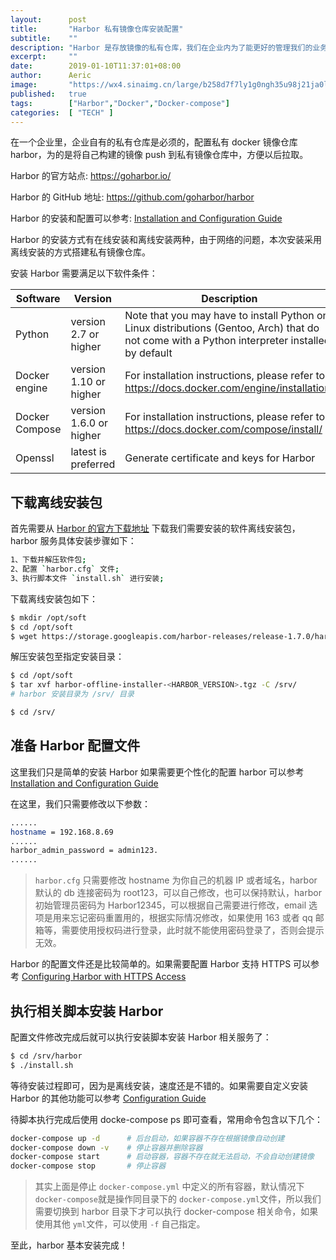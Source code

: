 ```yaml
---
layout:      post
title:       "Harbor 私有镜像仓库安装配置"
subtitle:    ""
description: "Harbor 是存放镜像的私有仓库，我们在企业内为了能更好的管理我们的业务镜像，我们可以将其上传至我们的私有镜像仓库，本次利用 Harbor 搭建自己的私有镜像仓库"
excerpt:     ""
date:        2019-01-10T11:37:01+08:00
author:      Aeric
image:       "https://wx4.sinaimg.cn/large/b258d7f7ly1g0ngh35u98j21ja0lo1b6.jpg"
published:   true
tags:        ["Harbor","Docker","Docker-compose"]
categories:  [ "TECH" ]
---
```


在一个企业里，企业自有的私有仓库是必须的，配置私有 docker 镜像仓库 harbor，为的是将自己构建的镜像 push 到私有镜像仓库中，方便以后拉取。

Harbor 的官方站点: <https://goharbor.io/>

Harbor 的 GitHub 地址: <https://github.com/goharbor/harbor>

Harbor 的安装和配置可以参考: [Installation and Configuration Guide](https://github.com/goharbor/harbor/blob/master/docs/installation_guide.md)

Harbor 的安装方式有在线安装和离线安装两种，由于网络的问题，本次安装采用离线安装的方式搭建私有镜像仓库。

安装 Harbor 需要满足以下软件条件：

| Software       | Version                 | Description                                                  |
| -------------- | ----------------------- | ------------------------------------------------------------ |
| Python         | version 2.7 or higher   | Note that you may have to install Python on Linux distributions (Gentoo, Arch) that do not come with a Python interpreter installed by default |
| Docker engine  | version 1.10 or higher  | For installation instructions, please refer to: https://docs.docker.com/engine/installation/ |
| Docker Compose | version 1.6.0 or higher | For installation instructions, please refer to: https://docs.docker.com/compose/install/ |
| Openssl        | latest is preferred     | Generate certificate and keys for Harbor                     |

## 下载离线安装包

首先需要从 [Harbor 的官方下载地址](https://github.com/goharbor/harbor/releases) 下载我们需要安装的软件离线安装包，harbor 服务具体安装步骤如下：

```bash
1、下载并解压软件包;
2、配置 `harbor.cfg` 文件;
3、执行脚本文件 `install.sh` 进行安装;
```

下载离线安装包如下：

```bash
$ mkdir /opt/soft
$ cd /opt/soft
$ wget https://storage.googleapis.com/harbor-releases/release-1.7.0/harbor-offline-installer-<HARBOR_VERSION>.tgz
```

解压安装包至指定安装目录：

```bash
$ cd /opt/soft
$ tar xvf harbor-offline-installer-<HARBOR_VERSION>.tgz -C /srv/
# harbor 安装目录为 /srv/ 目录

$ cd /srv/
```

## 准备 Harbor 配置文件

这里我们只是简单的安装 Harbor 如果需要更个性化的配置 harbor 可以参考 [Installation and Configuration Guide](https://github.com/goharbor/harbor/blob/master/docs/installation_guide.md)

在这里，我们只需要修改以下参数：

```bash
......
hostname = 192.168.8.69
......
harbor_admin_password = admin123.
......
```

> `harbor.cfg` 只需要修改 hostname 为你自己的机器 IP 或者域名，harbor 默认的 db 连接密码为 root123，可以自己修改，也可以保持默认，harbor 初始管理员密码为 Harbor12345，可以根据自己需要进行修改，email 选项是用来忘记密码重置用的，根据实际情况修改，如果使用 163 或者 qq 邮箱等，需要使用授权码进行登录，此时就不能使用密码登录了，否则会提示无效。

Harbor 的配置文件还是比较简单的。如果需要配置 Harbor 支持 HTTPS 可以参考 [Configuring Harbor with HTTPS Access](https://github.com/goharbor/harbor/blob/master/docs/configure_https.md)

## 执行相关脚本安装 Harbor

配置文件修改完成后就可以执行安装脚本安装 Harbor 相关服务了：

```bash
$ cd /srv/harbor
$ ./install.sh
```

等待安装过程即可，因为是离线安装，速度还是不错的。如果需要自定义安装 Harbor 的其他功能可以参考 [Configuration Guide](https://github.com/goharbor/harbor/blob/master/docs/installation_guide.md)

待脚本执行完成后使用 docke-compose ps 即可查看，常用命令包含以下几个：

```bash
docker-compose up -d      # 后台启动，如果容器不存在根据镜像自动创建
docker-compose down -v    # 停止容器并删除容器
docker-compose start      # 启动容器，容器不存在就无法启动，不会自动创建镜像
docker-compose stop       # 停止容器
```

> 其实上面是停止 `docker-compose.yml` 中定义的所有容器，默认情况下 `docker-compose`就是操作同目录下的 `docker-compose.yml`文件，所以我们需要切换到 harbor 目录下才可以执行 docker-compose 相关命令，如果使用其他 `yml`文件，可以使用 `-f` 自己指定。

至此，harbor 基本安装完成！

